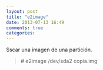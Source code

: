 ```yaml
---
layout: post
title: "e2image"
date: 2013-07-13 16:49
comments: true
categories: 
---
```

Sscar una imagen de una partición.

>\# e2image /dev/sda2 copia.img

